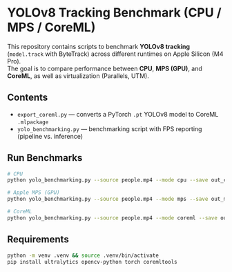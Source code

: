 # YOLOv8 Tracking Benchmark (CPU / MPS / CoreML)

This repository contains scripts to benchmark **YOLOv8 tracking** (`model.track` with ByteTrack) across different runtimes on Apple Silicon (M4 Pro).  
The goal is to compare performance between **CPU**, **MPS (GPU)**, and **CoreML**, as well as virtualization (Parallels, UTM).

## Contents
- `export_coreml.py` — converts a PyTorch `.pt` YOLOv8 model to CoreML `.mlpackage`
- `yolo_benchmarking.py` — benchmarking script with FPS reporting (pipeline vs. inference)

## Run Benchmarks
```bash
# CPU
python yolo_benchmarking.py --source people.mp4 --mode cpu --save out_cpu.mp4

# Apple MPS (GPU)
python yolo_benchmarking.py --source people.mp4 --mode mps --save out_mps.mp4

# CoreML
python yolo_benchmarking.py --source people.mp4 --mode coreml --save out_coreml.mp4
```

## Requirements
```bash
python -m venv .venv && source .venv/bin/activate
pip install ultralytics opencv-python torch coremltools
